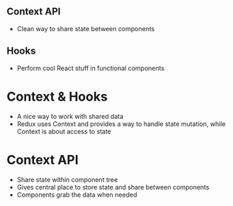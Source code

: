 ## Context API

- Clean way to share state between components

## Hooks

- Perform cool React stuff in functional components 

# Context & Hooks

- A nice way to work with shared data
- Redux uses Context and provides a way to handle state mutation, while Context is about access to state

# Context API

- Share state within component tree
- Gives central place to store state and share between components
- Components grab the data when needed

